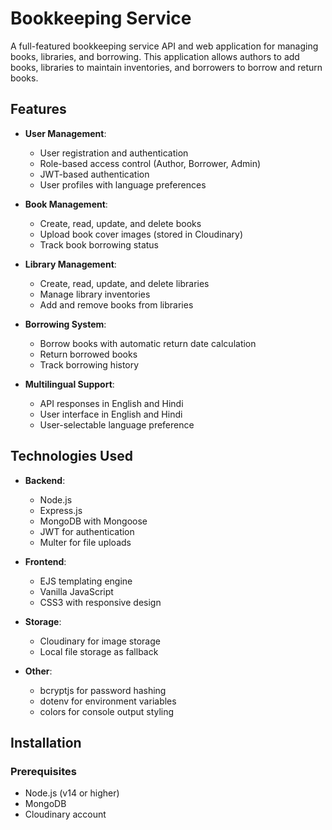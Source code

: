 # Bookkeeping Service

A full-featured bookkeeping service API and web application for managing books, libraries, and borrowing. This application allows authors to add books, libraries to maintain inventories, and borrowers to borrow and return books.

## Features

- **User Management**:
  - User registration and authentication
  - Role-based access control (Author, Borrower, Admin)
  - JWT-based authentication
  - User profiles with language preferences

- **Book Management**:
  - Create, read, update, and delete books
  - Upload book cover images (stored in Cloudinary)
  - Track book borrowing status

- **Library Management**:
  - Create, read, update, and delete libraries
  - Manage library inventories
  - Add and remove books from libraries

- **Borrowing System**:
  - Borrow books with automatic return date calculation
  - Return borrowed books
  - Track borrowing history

- **Multilingual Support**:
  - API responses in English and Hindi
  - User interface in English and Hindi
  - User-selectable language preference

## Technologies Used

- **Backend**:
  - Node.js
  - Express.js
  - MongoDB with Mongoose
  - JWT for authentication
  - Multer for file uploads

- **Frontend**:
  - EJS templating engine
  - Vanilla JavaScript
  - CSS3 with responsive design

- **Storage**:
  - Cloudinary for image storage
  - Local file storage as fallback

- **Other**:
  - bcryptjs for password hashing
  - dotenv for environment variables
  - colors for console output styling

## Installation

### Prerequisites

- Node.js (v14 or higher)
- MongoDB
- Cloudinary account

